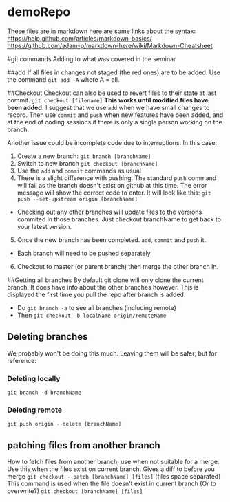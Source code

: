 demoRepo
========

These files are in markdown here are some links about the syntax:
    https://help.github.com/articles/markdown-basics/
    https://github.com/adam-p/markdown-here/wiki/Markdown-Cheatsheet

#git commands
Adding to what was covered in the seminar

##add
If all files in changes not staged (the red ones) are to be added. Use the command `git add -A` where A = all.

##Checkout
Checkout can also be used to revert files to their state at last commit. `git checkout [filename]`
__This works until modified files have been added.__
I suggest that we use `add` when we have small changes to record. Then use `commit` and `push` when new features have been added, and at the end of coding sessions if there is only a single person working on the branch.

Another issue could be incomplete code due to interruptions. In this case:

1. Create a new branch: `git branch [branchName]`
2. Switch to new branch `git checkout [branchName]`
3. Use the `add` and `commit` commands as usual
4. There is a slight difference with pushing. The standard `push` command will fail as the branch doesn't exist on github at this time. The error message will show the correct code to enter. It will look like this:
    `git push --set-upstream origin [branchName]`
* Checking out any other branches will update files to the versions commited in those branches. Just checkout branchName to get back to your latest version.
5. Once the new branch has been completed. `add`, `commit` and `push` it.
* Each branch will need to be pushed separately.
6. Checkout to master (or parent branch) then merge the other branch in.

##Getting all branches
By default git clone will only clone the current branch. It does have info about the other branches however. This is displayed the first time you pull the repo after branch is added.
* Do `git branch -a` to see all branches (including remote)
* Then `git checkout -b localName origin/remoteName`

## Deleting branches
We probably won't be doing this much. Leaving them will be safer; but for reference:

### Deleting locally
`git branch -d branchName`
### Deleting remote
`git push origin --delete [branchName]`

## patching files from another branch
How to fetch files from another branch, use when not suitable for a merge.
Use this when the files exist on current branch. Gives a diff to before you merge
`git checkout --patch [branchName] [files]` (files space separated)
This command is used when the file doesn't exist in current branch (Or to overwrite?)
`git checkout [branchName] [files]`
